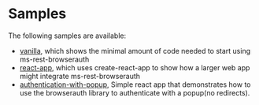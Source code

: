 # Samples

The following samples are available:

- [vanilla](vanilla), which shows the minimal amount of code needed to start using ms-rest-browserauth
- [react-app](react-app), which uses create-react-app to show how a larger web app might integrate ms-rest-browserauth
- [authentication-with-popup](authentication-with-popup), Simple react app that demonstrates how to use the browserauth library to authenticate with a popup(no redirects).

